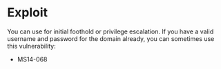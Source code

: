 # Exploit

You can use for initial foothold or privilege escalation. If you have a valid username and password for the domain already, you can sometimes use this vulnerability:

* MS14-068 

